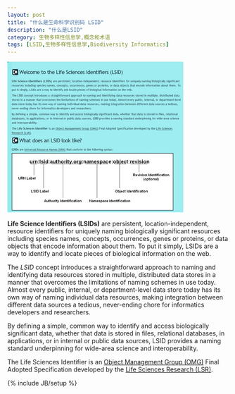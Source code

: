 ```yaml
---
layout: post
title: "什么是生命科学识别码 LSID"
description: "什么是LSID"
category: 生物多样性信息学,概念和术语
tags: [LSID,生物多样性信息学,Biodiversity Informatics]
---
```


![LSID首页](/assets/images/2009/3/vtheme6.jpg)

**Life Science Identifiers (LSIDs)** are persistent, location-independent, resource identifiers for uniquely naming biologically significant resources including species names, concepts, occurrences, genes or proteins, or data objects that encode information about them. To put it simply, LSIDs are a way to identify and locate pieces of biological information on the web.

The *LSID* concept introduces a straightforward approach to naming and identifying data resources stored in multiple, distributed data stores in a manner that overcomes the limitations of naming schemes in use today. Almost every public, internal, or department-level data store today has its own way of naming individual data resources, making integration between different data sources a tedious, never-ending chore for informatics developers and researchers.

By defining a simple, common way to identify and access biologically significant data, whether that data is stored in files, relational databases, in applications, or in internal or public data sources, LSID provides a naming standard underpinning for wide-area science and interoperability.

The Life Sciences Identifier is an [Object Management Group (OMG)](http://www.omg.org/) Final Adopted Specification developed by the [Life Sciences Research (LSR)](http://www.omg.org/lsr/).

{% include JB/setup %}

